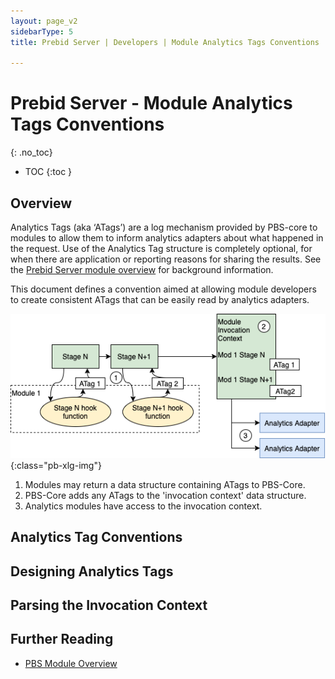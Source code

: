 ```yaml
---
layout: page_v2
sidebarType: 5
title: Prebid Server | Developers | Module Analytics Tags Conventions

---
```


# Prebid Server - Module Analytics Tags Conventions
{: .no_toc}

* TOC
{:toc }

## Overview

Analytics Tags (aka ‘ATags’) are a log mechanism provided by PBS-core to modules
to allow them to inform analytics adapters about what happened in the request.
Use of the Analytics Tag structure is completely optional, for when there are application or reporting reasons for sharing the results.
See the [Prebid Server module overview](/prebid-server/developers/add-a-module.html) for background information.

This document defines a convention aimed at allowing module developers to create
consistent ATags that can be easily read by analytics adapters.

![Prebid Server ATags](/assets/images/prebid-server/module-atags.png){:class="pb-xlg-img"}

1. Modules may return a data structure containing ATags to PBS-Core.
2. PBS-Core adds any ATags to the 'invocation context' data structure.
3. Analytics modules have access to the invocation context.

## Analytics Tag Conventions



## Designing Analytics Tags

## Parsing the Invocation Context

## Further Reading

- [PBS Module Overview](/prebid-server/developers/add-a-module.html)
